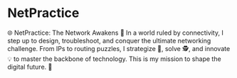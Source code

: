 # NetPractice
🌐 NetPractice: The Network Awakens 🌟 In a world ruled by connectivity, I step up to design, troubleshoot, and conquer the ultimate networking challenge. From IPs to routing puzzles, I strategize 🧠, solve 🕵️, and innovate 💡 to master the backbone of technology. This is my mission to shape the digital future. 🚀
